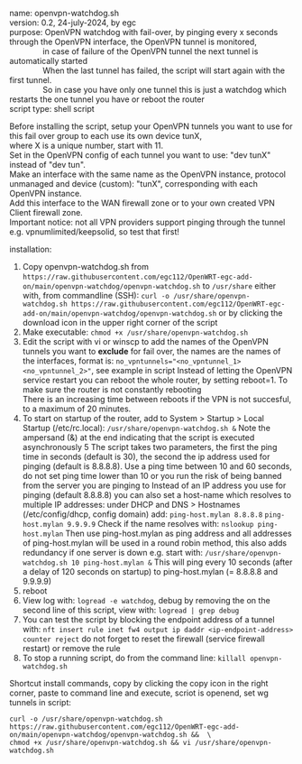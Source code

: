 name: openvpn-watchdog.sh  
version: 0.2, 24-july-2024, by egc  
purpose: OpenVPN watchdog with fail-over, by pinging every x seconds through the OpenVPN interface, the OpenVPN tunnel is monitored,  
&nbsp;&nbsp;&nbsp;&nbsp;&nbsp;&nbsp;&nbsp;&nbsp;&nbsp;&nbsp;&nbsp;&nbsp;&nbsp;&nbsp;&nbsp;in case of failure of the OpenVPN tunnel the next tunnel is automatically started  
&nbsp;&nbsp;&nbsp;&nbsp;&nbsp;&nbsp;&nbsp;&nbsp;&nbsp;&nbsp;&nbsp;&nbsp;&nbsp;&nbsp;&nbsp;When the last tunnel has failed, the script will start again with the first tunnel.  
&nbsp;&nbsp;&nbsp;&nbsp;&nbsp;&nbsp;&nbsp;&nbsp;&nbsp;&nbsp;&nbsp;&nbsp;&nbsp;&nbsp;&nbsp;So in case you have only one tunnel this is just a watchdog which restarts the one tunnel you have or reboot the router  
script type: shell script  
    
Before installing the script, setup your OpenVPN tunnels you want to use for this fail over group to each use its own device tunX,  
where X is a unique number, start with 11.  
Set in the OpenVPN config of each tunnel you want to use: "dev tunX" instead of "dev tun".  
Make an interface with the same name as the OpenVPN instance, protocol unmanaged and device (custom): "tunX", corresponding with each OpenVPN instance.  
Add this interface to the WAN firewall zone or to your own created VPN Client firewall zone.  
Important notice: not all VPN providers support pinging through the tunnel e.g. vpnumlimited/keepsolid, so test that first!  
  
  installation:
  1. Copy openvpn-watchdog.sh from `https://raw.githubusercontent.com/egc112/OpenWRT-egc-add-on/main/openvpn-watchdog/openvpn-watchdog.sh` to `/usr/share`
     either with, from commandline (SSH): `curl -o /usr/share/openvpn-watchdog.sh https://raw.githubusercontent.com/egc112/OpenWRT-egc-add-on/main/openvpn-watchdog/openvpn-watchdog.sh`
     or by clicking the download icon in the upper right corner of the script
  2. Make executable: `chmod +x /usr/share/openvpn-watchdog.sh`
  3. Edit the script with vi or winscp to add the names of the OpenVPN tunnels you want to **exclude** for fail over, the names are the names of the interfaces, format is:
     `no_vpntunnels="<no_vpntunnel_1> <no_vpntunnel_2>"`, see example in script
    Instead of letting the OpenVPN service restart you can reboot the whole router, by setting reboot=1. To make sure the router is not constantly rebooting  
    There is an increasing time between reboots if the VPN is not succesful, to a maximum of 20 minutes.  
  5. To start on startup of the router, add to System > Startup > Local Startup (/etc/rc.local):
     `/usr/share/openvpn-watchdog.sh &`
     Note the ampersand (&) at the end indicating that the script is executed asynchronously
  5  The script takes two parameters, the first the ping time in seconds (default is 30), the second the ip address used for pinging (default is 8.8.8.8).
     Use a ping time between 10 and 60 seconds, do not set ping time lower than 10 or you run the risk of being banned from the server you are pinging to
     Instead of an IP address you use for pinging (default 8.8.8.8) you can also set a host-name which resolves to multiple IP addresses:
     under DHCP and DNS > Hostnames (/etc/config/dhcp, config domain) add:
     `ping-host.mylan 8.8.8.8`
     `ping-host.mylan 9.9.9.9`
     Check if the name resolves with: `nslookup ping-host.mylan`
     Then use ping-host.mylan as ping address and all addresses of ping-host.mylan will be used in a round robin method, this also adds redundancy if one server is down e.g. start with:
     `/usr/share/openvpn-watchdog.sh 10 ping-host.mylan &`
     This will ping every 10 seconds (after a delay of 120 seconds on startup) to ping-host.mylan (= 8.8.8.8 and 9.9.9.9)
  6. reboot
  7. View log with: `logread -e watchdog`, debug by removing the on the second line of this script, view with: `logread | grep debug`
  8. You can test the script by blocking the endpoint address of a tunnel with:
     `nft insert rule inet fw4 output ip daddr <ip-endpoint-address> counter reject`
     do not forget to reset the firewall (service firewall restart) or remove the rule
  9. To stop a running script, do from the command line: `killall openvpn-watchdog.sh`

Shortcut install commands, copy by clicking the copy icon in the right corner, paste to command line and execute, scriot is openend, set wg tunnels in script:
```
curl -o /usr/share/openvpn-watchdog.sh https://raw.githubusercontent.com/egc112/OpenWRT-egc-add-on/main/openvpn-watchdog/openvpn-watchdog.sh &&  \
chmod +x /usr/share/openvpn-watchdog.sh && vi /usr/share/openvpn-watchdog.sh
```
    
